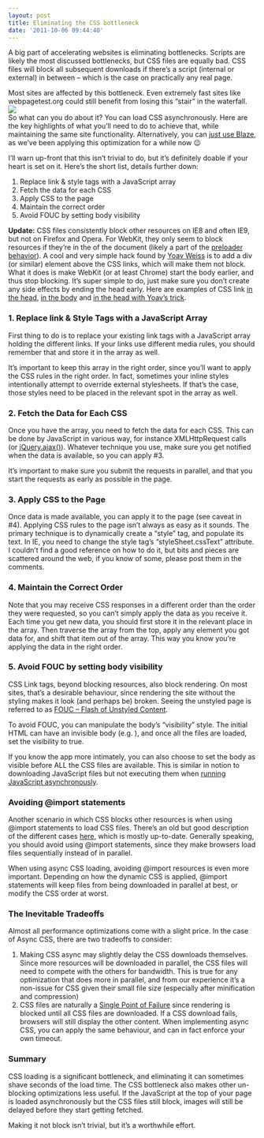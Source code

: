 ```yaml
---
layout: post
title: Eliminating the CSS bottleneck
date: '2011-10-06 09:44:40'
---
```



A big part of accelerating websites is eliminating bottlenecks. Scripts are likely the most discussed bottlenecks, but CSS files are equally bad. CSS files will block all subsequent downloads if there’s a script (internal or external) in between – which is the case on practically any real page.

Most sites are affected by this bottleneck. Even extremely fast sites like webpagetest.org could still benefit from losing this “stair” in the waterfall.  
![](http://www.guypo.com/wp-content/uploads/2011/10/csswaterfall.png)  
 So what can you do about it? You can load CSS asynchronously. Here are the key highlights of what you’ll need to do to achieve that, while maintaining the same site functionality. Alternatively, you can [just use Blaze](http://www.guypo.com), as we’ve been applying this optimization for a while now 😉

I’ll warn up-front that this isn’t trivial to do, but it’s definitely doable if your heart is set on it. Here’s the short list, details further down:

1. Replace link & style tags with a JavaScript array
2. Fetch the data for each CSS
3. Apply CSS to the page
4. Maintain the correct order
5. Avoid FOUC by setting body visibility

**Update:** CSS files consistently block other resources on IE8 and often IE9, but not on Firefox and Opera. For WebKit, they only seem to block resources if they’re in the  of the document (likely a part of the [preloader behavior](http://blog.yoav.ws/archive/2011/09/)). A cool and very simple hack found by [Yoav Weiss](http://blog.yoav.ws/2011/10/Unblocking-blocking-stylesheets) is to add a div (or similar) element above the CSS links, which will make them not block. What it does is make WebKit (or at least Chrome) start the body earlier, and thus stop blocking. It’s super simple to do, just make sure you don’t create any side effects by ending the head early. Here are examples of CSS link [in the head](http://www.guypo.com/experiments/test-css-async.php?head=1), [in the body](http://www.guypo.com/experiments/test-css-async.php) and [in the head with Yoav’s trick](http://www.guypo.com/experiments/test-css-async.php?head=1&unblock=1).

### 1. Replace link & Style Tags with a JavaScript Array

First thing to do is to replace your existing link tags with a JavaScript array holding the different links. If your links use different media rules, you should remember that and store it in the array as well.

It’s important to keep this array in the right order, since you’ll want to apply the CSS rules in the right order. In fact, sometimes your inline styles intentionally attempt to override external stylesheets. If that’s the case, those styles need to be placed in the relevant spot in the array as well.

### 2. Fetch the Data for Each CSS

Once you have the array, you need to fetch the data for each CSS. This can be done by JavaScript in various way, for instance XMLHttpRequest calls (or [jQuery.ajax()](http://api.jquery.com/jQuery.ajax/)). Whatever technique you use, make sure you get notified when the data is available, so you can apply #3.

It’s important to make sure you submit the requests in parallel, and that you start the requests as early as possible in the page.

### 3. Apply CSS to the Page 

Once data is made available, you can apply it to the page (see caveat in #4). Applying CSS rules to the page isn’t always as easy as it sounds. The primary technique is to dynamically create a “style” tag, and populate its text. In IE, you need to change the style tag’s “styleSheet.cssText” attribute. I couldn’t find a good reference on how to do it, but bits and pieces are scattered around the web, if you know of some, please post them in the comments.

### 4. Maintain the Correct Order

Note that you may receive CSS responses in a different order than the order they were requested, so you can’t simply apply the data as you receive it. Each time you get new data, you should first store it in the relevant place in the array. Then traverse the array from the top, apply any element you got data for, and shift that item out of the array. This way you know you’re applying the data in the right order.

### 5. Avoid FOUC by setting body visibility

CSS Link tags, beyond blocking resources, also block rendering. On most sites, that’s a desirable behaviour, since rendering the site without the styling makes it look (and perhaps be) broken. Seeing the unstyled page is referred to as [FOUC – Flash of Unstyled Content](http://bluerobot.com/web/css/fouc.asp/).

To avoid FOUC, you can manipulate the body’s “visibility” style. The initial HTML can have an invisible body (e.g. ), and once all the files are loaded, set the visibility to true.

If you know the app more intimately, you can also choose to set the body as visible before ALL the CSS files are available. This is similar in notion to downloading JavaScript files but not executing them when [running JavaScript asynchronously](http://www.stevesouders.com/blog/2010/12/15/controljs-part-2/).

### Avoiding @import statements

Another scenario in which CSS blocks other resources is when using @import statements to load CSS files. There’s an old but good description of the different cases [here](http://www.stevesouders.com/blog/2009/04/09/dont-use-import/), which is mostly up-to-date. Generally speaking, you should avoid using @import statements, since they make browsers load files sequentially instead of in parallel.

When using async CSS loading, avoiding @import resources is even more important. Depending on how the dynamic CSS is applied, @import statements will keep files from being downloaded in parallel at best, or modify the CSS order at worst.

### The Inevitable Tradeoffs

Almost all performance optimizations come with a slight price. In the case of Async CSS, there are two tradeoffs to consider:

1. Making CSS async may slightly delay the CSS downloads themselves. Since more resources will be downloaded in parallel, the CSS files will need to compete with the others for bandwidth. This is true for any optimization that does more in parallel, and from our experience it’s a non-issue for CSS given their small file size (especially after minification and compression)
2. CSS files are naturally a [Single Point of Failure](http://www.stevesouders.com/blog/2010/06/01/frontend-spof/) since rendering is blocked until all CSS files are downloaded. If a CSS download fails, browsers will still display the other content. When implementing async CSS, you can apply the same behaviour, and can in fact enforce your own timeout.

### Summary

CSS loading is a significant bottleneck, and eliminating it can sometimes shave seconds of the load time. The CSS bottleneck also makes other un-blocking optimizations less useful. If the JavaScript at the top of your page is loaded asynchronously but the CSS files still block, images will still be delayed before they start getting fetched.

Making it not block isn’t trivial, but it’s a worthwhile effort.


